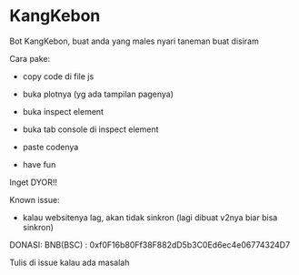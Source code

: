 # KangKebon
Bot KangKebon, buat anda yang males nyari taneman buat disiram

Cara pake:

- copy code di file js

- buka plotnya (yg ada tampilan pagenya)

- buka inspect element

- buka tab console di inspect element

- paste codenya

- have fun

Inget DYOR!!

Known issue:

- kalau websitenya lag, akan tidak sinkron (lagi dibuat v2nya biar bisa sinkron)

DONASI:
BNB(BSC) : 0xf0F16b80Ff38F882dD5b3C0Ed6ec4e06774324D7

Tulis di issue kalau ada masalah
